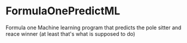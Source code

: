 # FormulaOnePredictML
Formula one Machine learning program that predicts the pole sitter and reace winner (at least that's what is supposed to do)
